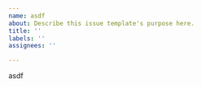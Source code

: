 ```yaml
---
name: asdf
about: Describe this issue template's purpose here.
title: ''
labels: ''
assignees: ''

---
```


asdf
